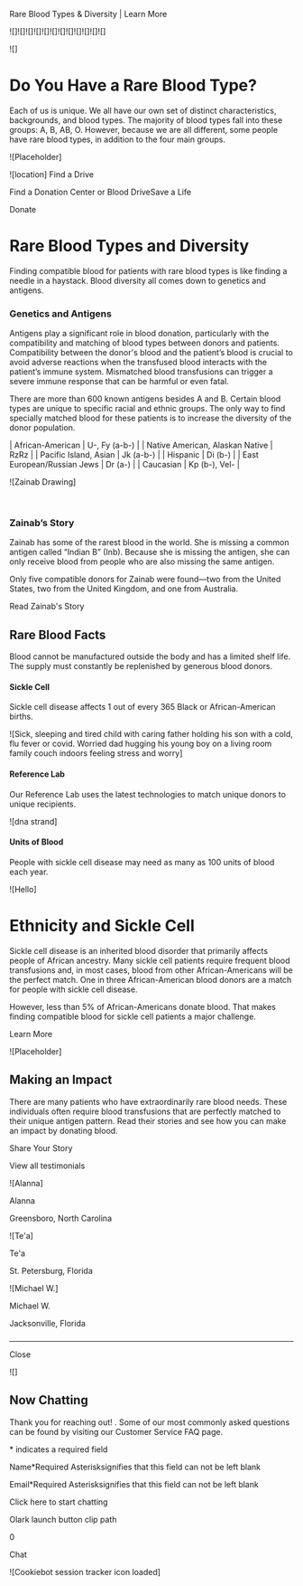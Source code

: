 Rare Blood Types & Diversity | Learn More

![]![]![]![]![]![]![]![]![]![]![]![]

![]

# Do You Have a Rare Blood Type?

Each of us is unique. We all have our own set of distinct characteristics, backgrounds, and blood types. The majority of blood types fall into these groups: A, B, AB, O. However, because we are all different, some people have rare blood types, in addition to the four main groups. 

![Placeholder]

 ![location]  Find a Drive

Find a Donation Center or Blood DriveSave a Life

Donate

# Rare Blood Types and Diversity

Finding compatible blood for patients with rare blood types is like finding a needle in a haystack. Blood diversity all comes down to genetics and antigens. 

### Genetics and Antigens

Antigens play a significant role in blood donation, particularly with the compatibility and matching of blood types between donors and patients. Compatibility between the donor's blood and the patient’s blood is crucial to avoid adverse reactions when the transfused blood interacts with the patient’s immune system. Mismatched blood transfusions can trigger a severe immune response that can be harmful or even fatal.

There are more than 600 known antigens besides A and B. Certain blood types are unique to specific racial and ethnic groups. The only way to find specially matched blood for these patients is to increase the diversity of the donor population.

| African-American                | U-, Fy (a-b-) |
| Native American, Alaskan Native | RzRz          |
| Pacific Island, Asian           | Jk (a-b-)     |
| Hispanic                        | Di (b-)       |
| East European/Russian Jews      | Dr (a-)       |
| Caucasian                       | Kp (b-), Vel- |

![Zainab Drawing]

 

### Zainab’s Story

Zainab has some of the rarest blood in the world. She is missing a common antigen called “Indian B” (Inb). Because she is missing the antigen, she can only receive blood from people who are also missing the same antigen.  
  
Only five compatible donors for Zainab were found—two from the United States, two from the United Kingdom, and one from Australia.

 Read Zainab's Story 

## Rare Blood Facts

Blood cannot be manufactured outside the body and has a limited shelf life. The supply must constantly be replenished by generous blood donors.

#### Sickle Cell

Sickle cell disease affects 1 out of every 365 Black or African-American births.

![Sick, sleeping and tired child with caring father holding his son with a cold, flu fever or covid. Worried dad hugging his young boy on a living room family couch indoors feeling stress and worry]

#### Reference Lab

Our Reference Lab uses the latest technologies to match unique donors to unique recipients.

![dna strand]

#### Units of Blood

People with sickle cell disease may need as many as 100 units of blood each year.

![Hello]

# Ethnicity and Sickle Cell

Sickle cell disease is an inherited blood disorder that primarily affects people of African ancestry. Many sickle cell patients require frequent blood transfusions and, in most cases, blood from other African-Americans will be the perfect match. One in three African-American blood donors are a match for people with sickle cell disease.

However, less than 5% of African-Americans donate blood. That makes finding compatible blood for sickle cell patients a major challenge. 

Learn More

![Placeholder]

## Making an Impact

There are many patients who have extraordinarily rare blood needs. These individuals often require blood transfusions that are perfectly matched to their unique antigen pattern. Read their stories and see how you can make an impact by donating blood. 

 Share Your Story 

 View all testimonials 

 ![Alanna] 

Alanna

Greensboro, North Carolina

 ![Te'a] 

Te'a

St. Petersburg, Florida

 ![Michael W.] 

Michael W.

Jacksonville, Florida

##### 

* * *

 Close 

![]

## Now Chatting

Thank you for reaching out! . Some of our most commonly asked questions can be found by visiting our Customer Service FAQ page.

\* indicates a required field

Name\*Required Asterisksignifies that this field can not be left blank

Email\*Required Asterisksignifies that this field can not be left blank

Click here to start chatting

Olark launch button clip path

0

Chat

![Cookiebot session tracker icon loaded]